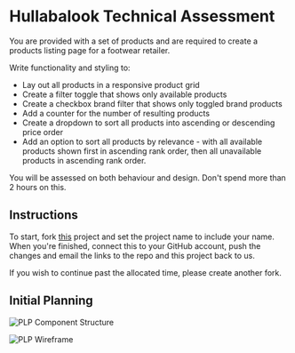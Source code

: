 # Hullabalook Technical Assessment

You are provided with a set of products and are required to create a products listing page for a footwear retailer.

Write functionality and styling to:

- Lay out all products in a responsive product grid
- Create a filter toggle that shows only available products
- Create a checkbox brand filter that shows only toggled brand products
- Add a counter for the number of resulting products
- Create a dropdown to sort all products into ascending or descending price order
- Add an option to sort all products by relevance - with all available products shown first in ascending rank order, then all unavailable products in ascending rank order.

You will be assessed on both behaviour and design. Don't spend more than 2 hours on this.

## Instructions

To start, fork [this](https://stackblitz.com/edit/vue-hulla-ta) project and set the project name to include your name. When you're finished, connect this to your GitHub account, push the changes and email the links to the repo and this project back to us.

If you wish to continue past the allocated time, please create another fork.

## Initial Planning

![PLP Component Structure](./public/PLP-components-structure.png)

![PLP Wireframe](./public/PLP-wireframe.png)